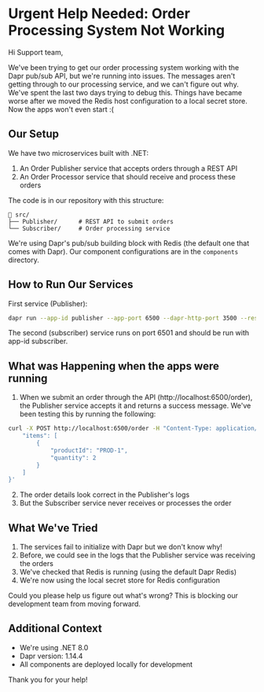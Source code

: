 # Urgent Help Needed: Order Processing System Not Working

Hi Support team,

We've been trying to get our order processing system working with the Dapr pub/sub API, but we're running into issues. The messages aren't getting through to our processing service, and we can't figure out why. We've spent the last two days trying to debug this. Things have became worse after we moved the Redis host configuration to a local secret store. Now the apps won't even start :(

## Our Setup

We have two microservices built with .NET:

1. An Order Publisher service that accepts orders through a REST API
2. An Order Processor service that should receive and process these orders

The code is in our repository with this structure:

```text
📁 src/
├── Publisher/      # REST API to submit orders
└── Subscriber/     # Order processing service
```

We're using Dapr's pub/sub building block with Redis (the default one that comes with Dapr). Our component configurations are in the `components` directory.

## How to Run Our Services

First service (Publisher):

```bash
dapr run --app-id publisher --app-port 6500 --dapr-http-port 3500 --resources-path ../../components/ -- dotnet run
```

The second (subscriber) service runs on port 6501 and should be run with app-id subscriber.

## What was Happening when the apps were running

1. When we submit an order through the API (http://localhost:6500/order), the Publisher service accepts it and returns a success message. We've been testing this by running the following:

```bash
curl -X POST http://localhost:6500/order -H "Content-Type: application/json" -d '{
    "items": [
        {
            "productId": "PROD-1",
            "quantity": 2
        }
    ]
}'
```

2. The order details look correct in the Publisher's logs
3. But the Subscriber service never receives or processes the order

## What We've Tried

1. The services fail to initialize with Dapr but we don't know why!
2. Before, we could see in the logs that the Publisher service was receiving the orders
3. We've checked that Redis is running (using the default Dapr Redis)
4. We're now using the local secret store for Redis configuration

Could you please help us figure out what's wrong? This is blocking our development team from moving forward.

## Additional Context

- We're using .NET 8.0
- Dapr version: 1.14.4
- All components are deployed locally for development

Thank you for your help!